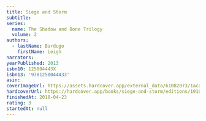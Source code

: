 ```yaml
---
title: Siege and Storm
subtitle:
series:
  name: The Shadow and Bone Trilogy
  volume: 2
authors:
  - lastName: Bardugo
    firstName: Leigh
narrators:
yearPublished: 2013
isbn10: 125004443X
isbn13: '9781250044433'
asin:
coverImageUrl: https://assets.hardcover.app/external_data/61082073/1acae8dbb62fdda4f441279e56a8175c8f50ef61.jpeg
hardcoverUrl: https://hardcover.app/books/siege-and-storm/editions/19109040
finishedAt: 2018-04-23
rating: 3
startedAt: null
---
```

